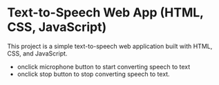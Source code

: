 # Text-to-Speech Web App (HTML, CSS, JavaScript)
This project is a simple text-to-speech web application built with HTML, CSS, and JavaScript.
- onclick  microphone button to start converting speech to text
- onclick stop button to stop converting speech to text.
  